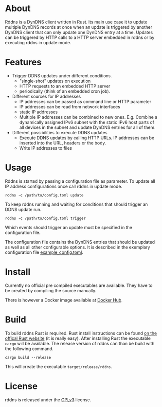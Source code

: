 # About
Rddns is a DynDNS client written in Rust.
Its main use case it to update multiple DynDNS records at once when an update is triggered by another DynDNS client that
can only update one DynDNS entry at a time.
Updates can be triggered by HTTP calls to a HTTP server embedded in rddns or by executing rddns in update mode.

# Features
* Trigger DDNS updates under different conditions.
  * "single-shot" updates on execution
  * HTTP requests to an embedded HTTP server
  * periodically (think of an embedded cron job).
* Different sources for IP addresses
  * IP addresses can be passed as command line or HTTP parameter
  * IP addresses can be read from network interfaces
  * static IP addresses
  * Multiple IP addresses can be combined to new ones.
    E.g. Combine a dynamically assigned IPv6 subnet with the static IPv6 host parts of all devices in the subnet and update DynDNS entries for all of them.
* Different possibilities to execute DDNS updates
  * Execute DDNS updates by calling HTTP URLs.
    IP addresses can be inserted into the URL, headers or the body.
  * Write IP addresses to files

# Usage
Rddns is started by passing a configuration file as parameter.
To update all IP address configurations once call rddns in update mode.

    rddns -c /path/to/config.toml update

To keep rddns running and waiting for conditions that should trigger an DDNS update run.

    rddns -c /path/to/config.toml trigger

Which events should trigger an update must be specified in the configuration file.

The configuration file contains the DynDNS entries that should be updated as well as all other configurable options.
It is described in the exemplary configuration file [example_config.toml](example_config.toml).

# Install
Currently no official pre compiled executables are available.
They have to be created by compiling the source manually.

There is however a Docker image available at [Docker Hub](https://hub.docker.com/r/sirabien/rddns).

# Build
To build rddns Rust is required.
Rust install instructions can be found [on the offical Rust website](https://www.rust-lang.org/install.html) (it is
really easy).
After installing Rust the executable `cargo` will be available.
The release version of rddns can than be build with the following command.

    cargo build --release

This will create the executable `target/release/rddns`.

# License
rddns is released under the [GPLv3](LICENSE.md) license.
